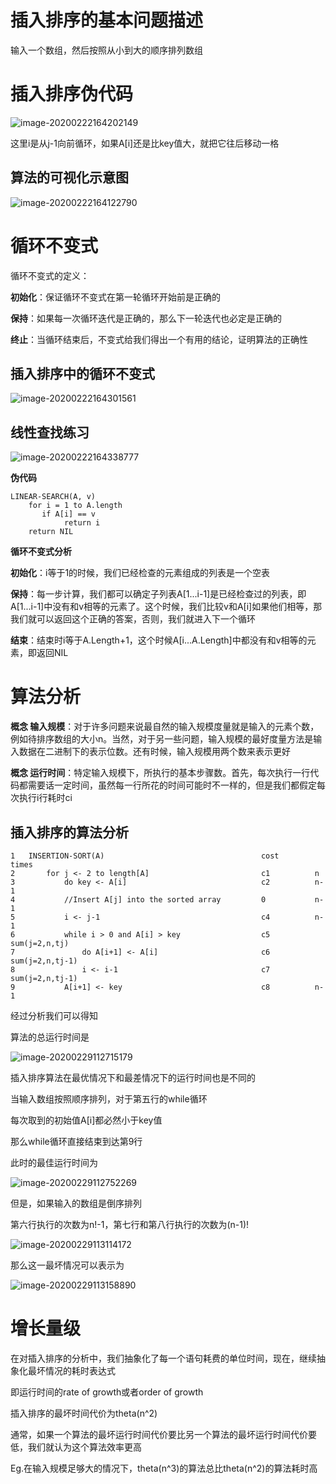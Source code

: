 # 插入排序的基本问题描述

输入一个数组，然后按照从小到大的顺序排列数组

# 插入排序伪代码

![image-20200222164202149](C:\Users\Berke\AppData\Roaming\Typora\typora-user-images\image-20200222164202149.png)

这里i是从j-1向前循环，如果A[i]还是比key值大，就把它往后移动一格

## 算法的可视化示意图

![image-20200222164122790](C:\Users\Berke\AppData\Roaming\Typora\typora-user-images\image-20200222164122790.png)

# 循环不变式

循环不变式的定义：

**初始化**：保证循环不变式在第一轮循环开始前是正确的

**保持**：如果每一次循环迭代是正确的，那么下一轮迭代也必定是正确的

**终止**：当循环结束后，不变式给我们得出一个有用的结论，证明算法的正确性

## 插入排序中的循环不变式

![image-20200222164301561](C:\Users\Berke\AppData\Roaming\Typora\typora-user-images\image-20200222164301561.png)

## 线性查找练习

![image-20200222164338777](C:\Users\Berke\AppData\Roaming\Typora\typora-user-images\image-20200222164338777.png)

**伪代码**

```
LINEAR-SEARCH(A, v)
    for i = 1 to A.length
       if A[i] == v
            return i
    return NIL
```

**循环不变式分析**

**初始化**：i等于1的时候，我们已经检查的元素组成的列表是一个空表

**保持**：每一步计算，我们都可以确定子列表A[1...i-1]是已经检查过的列表，即A[1...i-1]中没有和v相等的元素了。这个时候，我们比较v和A[i]如果他们相等，那我们就可以返回这个正确的答案，否则，我们就进入下一个循环

**结束**：结束时i等于A.Length+1，这个时候A[i...A.Length]中都没有和v相等的元素，即返回NIL

# 算法分析

**概念 输入规模**：对于许多问题来说最自然的输入规模度量就是输入的元素个数，例如待排序数组的大小n。当然，对于另一些问题，输入规模的最好度量方法是输入数据在二进制下的表示位数。还有时候，输入规模用两个数来表示更好

**概念 运行时间**：特定输入规模下，所执行的基本步骤数。首先，每次执行一行代码都需要话一定时间，虽然每一行所花的时间可能时不一样的，但是我们都假定每次执行i行耗时ci

## 插入排序的算法分析

```
1	INSERTION-SORT(A)									cost		times
2		for j <- 2 to length[A]							c1			n
3			do key <- A[i]								c2			n-1
4			//Insert A[j] into the sorted array			0			n-1
5			i <- j-1									c4			n-1
6			while i > 0 and A[i] > key					c5			sum(j=2,n,tj)
7				do A[i+1] <- A[i]						c6			sum(j=2,n,tj-1)
8				i <- i-1								c7			sum(j=2,n,tj-1)
9			A[i+1] <- key								c8			n-1
```

经过分析我们可以得知

算法的总运行时间是

![image-20200229112715179](C:\Users\Berke\AppData\Roaming\Typora\typora-user-images\image-20200229112715179.png)

插入排序算法在最优情况下和最差情况下的运行时间也是不同的

当输入数组按照顺序排列，对于第五行的while循环

每次取到的初始值A[i]都必然小于key值

那么while循环直接结束到达第9行

此时的最佳运行时间为

![image-20200229112752269](C:\Users\Berke\AppData\Roaming\Typora\typora-user-images\image-20200229112752269.png)

但是，如果输入的数组是倒序排列

第六行执行的次数为n!-1，第七行和第八行执行的次数为(n-1)!

![image-20200229113114172](C:\Users\Berke\AppData\Roaming\Typora\typora-user-images\image-20200229113114172.png)

那么这一最坏情况可以表示为

![image-20200229113158890](C:\Users\Berke\AppData\Roaming\Typora\typora-user-images\image-20200229113158890.png)

# 增长量级

在对插入排序的分析中，我们抽象化了每一个语句耗费的单位时间，现在，继续抽象化最坏情况的耗时表达式

即运行时间的rate of growth或者order of growth

插入排序的最坏时间代价为theta(n^2)

通常，如果一个算法的最坏运行时间代价要比另一个算法的最坏运行时间代价要低，我们就认为这个算法效率更高

Eg.在输入规模足够大的情况下，theta(n^3)的算法总比theta(n^2)的算法耗时高


